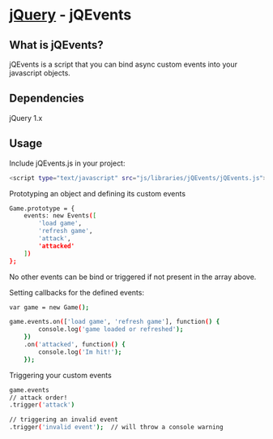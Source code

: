 [jQuery](http://jquery.com/) - jQEvents
=====================================

What is jQEvents?
--------------------------------------
jQEvents is a script that you can bind async custom events into your javascript objects.


Dependencies
--------------------------------------
jQuery 1.x


Usage
----------------------------

Include jQEvents.js in your project:

```bash
<script type="text/javascript" src="js/libraries/jQEvents/jQEvents.js"></script>
```

Prototyping an object and defining its custom events

```bash
Game.prototype = {
    events: new Events([
        'load game',
        'refresh game',
        'attack',
        'attacked'
    ])
};
```

No other events can be bind or triggered if not present in the array above.


Setting callbacks for the defined events:

```bash
var game = new Game();

game.events.on(['load game', 'refresh game'], function() {
		console.log('game loaded or refreshed');
	})
	.on('attacked', function() {
		console.log('Im hit!');
	});
```

Triggering your custom events

```bash
game.events
// attack order!
.trigger('attack')

// triggering an invalid event
.trigger('invalid event');  // will throw a console warning
```
